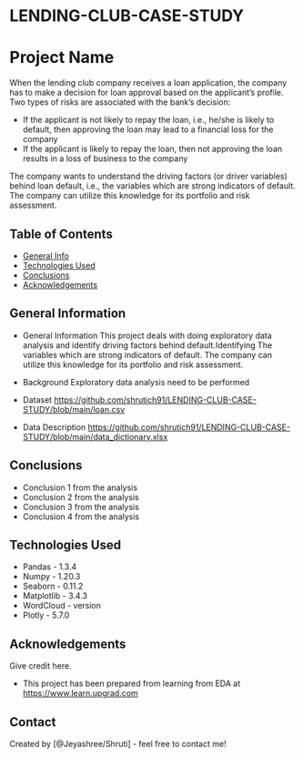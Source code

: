 #  LENDING-CLUB-CASE-STUDY
#  Project Name
When the lending club company receives a loan application, the company has to make a decision for loan approval based on the applicant’s profile. Two types of risks are associated with the bank’s decision:
- If the applicant is not likely to repay the loan, i.e., he/she is likely to default, then approving the loan may lead to a financial loss for the company
- If the applicant is likely to repay the loan, then not approving the loan results in a loss of business to the company

The company wants to understand the driving factors (or driver variables) behind loan default, i.e., the variables which are strong indicators of default.  The company can utilize this knowledge for its portfolio and risk assessment. 


## Table of Contents
* [General Info](#general-information)
* [Technologies Used](#technologies-used)
* [Conclusions](#conclusions)
* [Acknowledgements](#acknowledgements)

<!-- You can include any other section that is pertinent to your problem -->

## General Information
- General Information
This project deals with doing exploratory data analysis and identify driving factors behind default.Identifying The variables which are strong indicators of default.  The company can utilize this knowledge for its portfolio and risk assessment. 

- Background
Exploratory data analysis need to be performed 

- Dataset
https://github.com/shrutich91/LENDING-CLUB-CASE-STUDY/blob/main/loan.csv

- Data Description
https://github.com/shrutich91/LENDING-CLUB-CASE-STUDY/blob/main/data_dictionary.xlsx


## Conclusions
<!-- ToDO after ppt -->
- Conclusion 1 from the analysis
- Conclusion 2 from the analysis
- Conclusion 3 from the analysis
- Conclusion 4 from the analysis

<!-- You don't have to answer all the questions - just the ones relevant to your project. -->


## Technologies Used
- Pandas - 1.3.4 
- Numpy - 1.20.3 
- Seaborn - 0.11.2
- Matplotlib - 3.4.3
- WordCloud - version
- Plotly - 5.7.0

## Acknowledgements
Give credit here.
- This project has been prepared from learning from EDA at https://www.learn.upgrad.com


## Contact
Created by [@Jeyashree/Shruti] - feel free to contact me!


<!-- Optional -->
<!-- ## License -->
<!-- This project is open source and available under the [... License](). -->

<!-- You don't have to include all sections - just the one's relevant to your project -->

